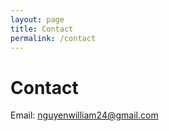 ```yaml
---
layout: page
title: Contact
permalink: /contact
---
```


# Contact

Email: <a href = "mailto: nguyenwilliam24@gmail.com">nguyenwilliam24@gmail.com</a>
